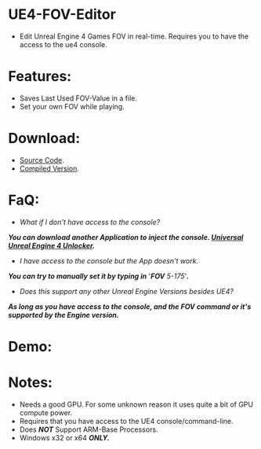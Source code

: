 # UE4-FOV-Editor
- Edit Unreal Engine 4 Games FOV in real-time. Requires you to have the access to the ue4 console.

# Features:
- Saves Last Used FOV-Value in a file.
- Set your own FOV while playing.

# Download:
- [Source Code]().
- [Compiled Version]().


# FaQ:
- *What if I don't have access to the console?*

***You can download another Application to inject the console. [Universal Unreal Engine 4 Unlocker](https://framedsc.com/GeneralGuides/universal_ue4_consoleunlocker.htm).***

- *I have access to the console but the App doesn't work.*

***You can try to manually set it by typing in*** '***FOV*** *5-175*'***.***

- *Does this support any other Unreal Engine Versions besides UE4?*

***As long as you have access to the console, and the FOV command or it's supported by the Engine version.***

# Demo:




# Notes:
- Needs a good GPU. For some unknown reason it uses quite a bit of GPU compute power.
- Requires that you have access to the UE4 console/command-line.
- Does ***NOT*** Support ARM-Base Processors.
- Windows x32 or x64 ***ONLY.***
